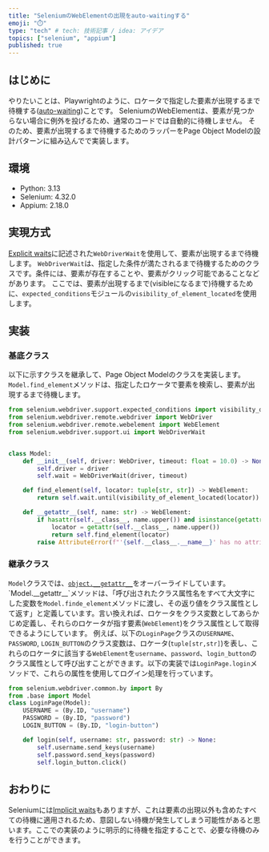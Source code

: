 ```yaml
---
title: "SeleniumのWebElementの出現をauto-waitingする"
emoji: "⏱️"
type: "tech" # tech: 技術記事 / idea: アイデア
topics: ["selenium", "appium"]
published: true
---
```


## はじめに

やりたいことは、Playwrightのように、ロケータで指定した要素が出現するまで待機する([auto-waiting](https://playwright.dev/docs/actionability))ことです。
SeleniumのWebElementは、要素が見つからない場合に例外を投げるため、通常のコードでは自動的に待機しません。
そのため、要素が出現するまで待機するためのラッパーをPage Object Modelの設計パターンに組み込んでで実装します。

## 環境

- Python: 3.13
- Selenium: 4.32.0
- Appium: 2.18.0

## 実現方式

[Explicit waits](https://www.selenium.dev/documentation/webdriver/waits/#explicit-waits)に記述された`WebDriverWait`を使用して、要素が出現するまで待機します。
`WebDriverWait`は、指定した条件が満たされるまで待機するためのクラスです。条件には、要素が存在することや、要素がクリック可能であることなどがあります。
ここでは、要素が出現するまで(visibleになるまで)待機するために、`expected_conditions`モジュールの`visibility_of_element_located`を使用します。

## 実装

### 基底クラス

以下に示すクラスを継承して、Page Object Modelのクラスを実装します。
`Model.find_element`メソッドは、指定したロケータで要素を検索し、要素が出現するまで待機します。

```python:base.py
from selenium.webdriver.support.expected_conditions import visibility_of_element_located,
from selenium.webdriver.remote.webdriver import WebDriver
from selenium.webdriver.remote.webelement import WebElement
from selenium.webdriver.support.ui import WebDriverWait


class Model:
    def __init__(self, driver: WebDriver, timeout: float = 10.0) -> None:
        self.driver = driver
        self.wait = WebDriverWait(driver, timeout)

    def find_element(self, locator: tuple[str, str]) -> WebElement:
        return self.wait.until(visibility_of_element_located(locator))

    def __getattr__(self, name: str) -> WebElement:
        if hasattr(self.__class__, name.upper()) and isinstance(getattr(self.__class__, name.upper()), tuple[str, str]):
            locator = getattr(self.__class__, name.upper())
            return self.find_element(locator)
        raise AttributeError(f"'{self.__class__.__name__}' has no attribute '{name}'")
```

### 継承クラス

`Model`クラスでは、[`object.__getattr__`](https://docs.python.org/ja/3.13/reference/datamodel.html#object.__getattr__)をオーバーライドしています。
`Model.__getattr__`メソッドは、「呼び出されたクラス属性名をすべて大文字にした変数を`Model.finde_element`メソッドに渡し、その返り値をクラス属性として返す」と定義しています。言い換えれば、ロケータをクラス変数としてあらかじめ定義し、それらのロケータが指す要素(`WebElement`)をクラス属性として取得できるようにしています。
例えば、以下の`LoginPage`クラスの`USERNAME`、`PASSWORD`, `LOGIN_BUTTON`のクラス変数は、ロケータ(`tuple[str,str]`)を表し、これらのロケータに該当する`WebElement`を`username`、`password`、`login_button`のクラス属性として呼び出すことができます。以下の実装では`LoginPage.login`メソッドで、これらの属性を使用してログイン処理を行っています。

```python:login_page.py
from selenium.webdriver.common.by import By
from .base import Model
class LoginPage(Model):
    USERNAME = (By.ID, "username")
    PASSWORD = (By.ID, "password")
    LOGIN_BUTTON = (By.ID, "login-button")

    def login(self, username: str, password: str) -> None:
        self.username.send_keys(username)
        self.password.send_keys(password)
        self.login_button.click()
```

## おわりに

Seleniumには[Implicit waits](https://www.selenium.dev/documentation/webdriver/waits/#implicit-waits)もありますが、これは要素の出現以外も含めたすべての待機に適用されるため、意図しない待機が発生してしまう可能性があると思います。ここでの実装のように明示的に待機を指定することで、必要な待機のみを行うことができます。
